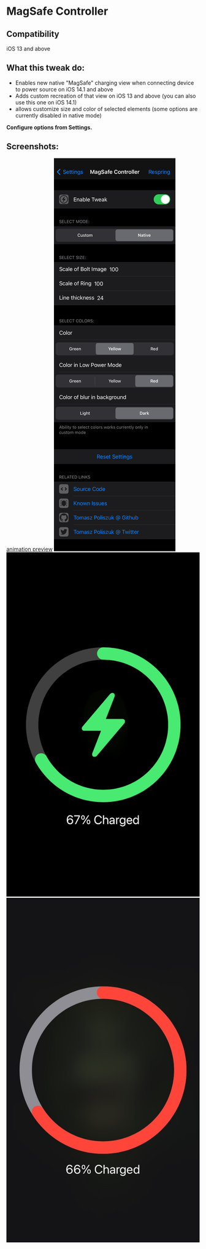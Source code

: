 # MagSafe Controller

## Compatibility
iOS 13 and above

## What this tweak do:
- Enables new native "MagSafe" charging view when connecting device to power source on iOS 14.1 and above
- Adds custom recreation of that view on iOS 13 and above (you can also use this one on iOS 14.1)
- allows customize size and color of selected elements (some options are currently disabled in native mode)

**Configure options from Settings.**

## Screenshots:
[animation preview](https://gfycat.com/athleticformalboilweevil.gif)
![settings](screenshots/magsafecontroller1.png)
![magsafe](screenshots/magsafecontroller2.png)
![magsafe](screenshots/magsafecontroller3.jpg)
